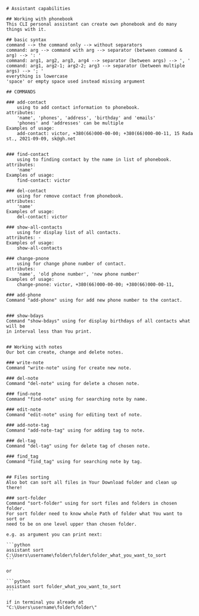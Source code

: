     # Assistant capabilities

    ## Working with phonebook
    This CLI personal assistant can create own phonebook and do many things with it.

    ## basic syntax
    command --> the command only --> without separators
    command: arg --> command with arg --> separator (between command & arg) --> ': '
    command: arg1, arg2, arg3, arg4 --> separator (between args) --> ', '
    command: arg1, arg2-1; arg2-2; arg3 --> separator (between multiple args) --> '; '
    everything is lowercase
    'space' or empty space used instead missing argument

    ## COMMANDS

    ### add-contact
    	using to add contact information to phonebook.
    attributes:
    	'name', 'phones', 'address', 'birthday' and 'emails'
    	'phones' and 'addresses' can be multiple
    Examples of usage:
    	add-contact: victor, +380(66)000-00-00; +380(66)000-00-11, 15 Rada st., 2021-09-09, sk@gh.net


    ### find-contact
    	using to finding contact by the name in list of phonebook.
    attributes:
    	'name'
    Examples of usage:
    	find-contact: victor

    ### del-contact
    	using for remove contact from phonebook.
    attributes:
    	'name'
    Examples of usage:
    	del-contact: victor

    ### show-all-contacts
    	using for display list of all contacts.
    attributes: -
    Examples of usage:
    	show-all-contacts

    ### change-pnone
    	using for change phone number of contact.
    attributes:
    	'name', 'old phone number', 'new phone number'
    Examples of usage:
    	change-pnone: victor, +380(66)000-00-00; +380(66)000-00-11,

    ### add-phone
    Command "add-phone" using for add new phone number to the contact.


    ### show-bdays
    Command "show-bdays" using for display birthdays of all contacts what will be
    in interval less than You print.


    ## Working with notes
    Our bot can create, change and delete notes.

    ### write-note
    Command "write-note" using for create new note.

    ### del-note
    Command "del-note" using for delete a chosen note.

    ### find-note
    Command "find-note" using for searching note by name.

    ### edit-note
    Command "edit-note" using for editing text of note.

    ### add-note-tag
    Command "add-note-tag" using for adding tag to note.

    ### del-tag
    Command "del-tag" using for delete tag of chosen note.

    ### find_tag
    Command "find_tag" using for searching note by tag.


    ## Files sorting
    Also bot can sort all files in Your Download folder and clean up there!

    ### sort-folder
    Command "sort-folder" using for sort files and folders in chosen folder.
    For sort folder need to know whole Path of folder what You want to sort or
    need to be on one level upper than chosen folder.

    e.g. as argument you can print next:

    ```python
    assistant sort C:\Users\username\folder\folder\folder_what_you_want_to_sort
    ```

    or

    ```python
    assistant sort folder_what_you_want_to_sort
    ```

    if in terminal you alreade at
    "C:\Users\username\folder\folder\"
